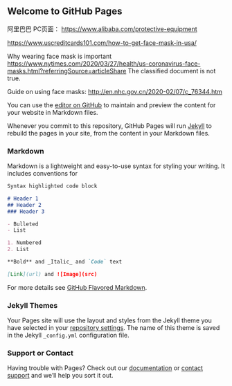 ## Welcome to GitHub Pages


阿里巴巴
PC页面：
https://www.alibaba.com/protective-equipment

https://www.uscreditcards101.com/how-to-get-face-mask-in-usa/



Why wearing face mask is important
https://www.nytimes.com/2020/03/27/health/us-coronavirus-face-masks.html?referringSource=articleShare
The classified document is not true.

Guide on using face masks:
http://en.nhc.gov.cn/2020-02/07/c_76344.htm


You can use the [editor on GitHub](https://github.com/Rxie9596/facemask/edit/master/README.md) to maintain and preview the content for your website in Markdown files.

Whenever you commit to this repository, GitHub Pages will run [Jekyll](https://jekyllrb.com/) to rebuild the pages in your site, from the content in your Markdown files.

### Markdown

Markdown is a lightweight and easy-to-use syntax for styling your writing. It includes conventions for

```markdown
Syntax highlighted code block

# Header 1
## Header 2
### Header 3

- Bulleted
- List

1. Numbered
2. List

**Bold** and _Italic_ and `Code` text

[Link](url) and ![Image](src)
```

For more details see [GitHub Flavored Markdown](https://guides.github.com/features/mastering-markdown/).

### Jekyll Themes

Your Pages site will use the layout and styles from the Jekyll theme you have selected in your [repository settings](https://github.com/Rxie9596/facemask/settings). The name of this theme is saved in the Jekyll `_config.yml` configuration file.

### Support or Contact

Having trouble with Pages? Check out our [documentation](https://help.github.com/categories/github-pages-basics/) or [contact support](https://github.com/contact) and we’ll help you sort it out.

